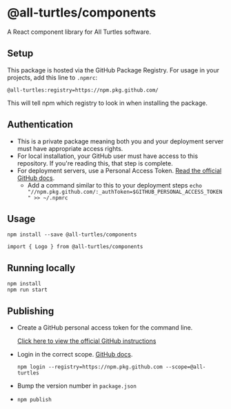 # @all-turtles/components

A React component library for All Turtles software.

## Setup

This package is hosted via the GitHub Package Registry. For usage in your projects, add this line to `.npmrc`:

```@all-turtles:registry=https://npm.pkg.github.com/```

This will tell npm which registry to look in when installing the package.

## Authentication

- This is a private package meaning both you and your deployment server must have appropriate access rights.
- For local installation, your GitHub user must have access to this repository. If you're reading this, that step is complete.
- For deployment servers, use a Personal Access Token. [Read the official GitHub docs](https://help.github.com/en/articles/creating-a-personal-access-token-for-the-command-line).
  - Add a command similar to this to your deployment steps
    ```echo "//npm.pkg.github.com/:_authToken=$GITHUB_PERSONAL_ACCESS_TOKEN" >> ~/.npmrc```

## Usage

```npm install --save @all-turtles/components```

```import { Logo } from @all-turtles/components```

## Running locally


```
npm install
npm run start
```

## Publishing

- Create a GitHub personal access token for the command line.

  [Click here to view the official GitHub instructions](https://help.github.com/en/articles/creating-a-personal-access-token-for-the-command-line)

- Login in the correct scope. [GitHub docs](https://help.github.com/en/articles/configuring-npm-for-use-with-github-package-registry#authenticating-to-github-package-registry).

  ```npm login --registry=https://npm.pkg.github.com --scope=@all-turtles```
- Bump the version number in `package.json`
- ```npm publish```
